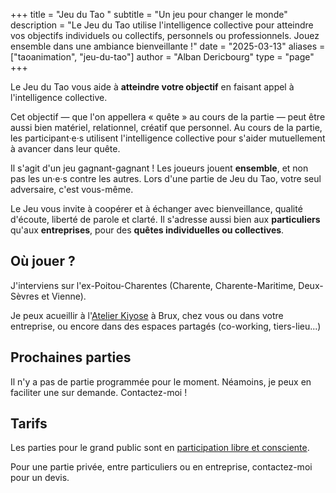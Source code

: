 +++
title = "Jeu du Tao "
subtitle = "Un jeu pour changer le monde"
description = "Le Jeu du Tao utilise l'intelligence collective pour atteindre vos objectifs individuels ou collectifs, personnels ou professionnels. Jouez ensemble dans une ambiance bienveillante !"
date = "2025-03-13"
aliases = ["taoanimation", "jeu-du-tao"]
author = "Alban Dericbourg"
type = "page"
+++

Le Jeu du Tao vous aide à **atteindre votre objectif** en faisant appel à l'intelligence collective.

Cet objectif — que l'on appellera « quête » au cours de la partie — peut être aussi bien matériel, relationnel, créatif que personnel. Au cours de la partie, les participant·e·s utilisent l'intelligence collective pour s'aider mutuellement à avancer dans leur quête.

Il s'agit d'un jeu gagnant-gagnant ! Les joueurs jouent **ensemble**, et non pas les un·e·s contre les autres. Lors d'une partie de Jeu du Tao, votre seul adversaire, c'est vous-même.

Le Jeu vous invite à coopérer et à échanger avec bienveillance, qualité d'écoute, liberté de parole et clarté. Il s'adresse aussi bien aux **particuliers** qu'aux **entreprises**, pour des **quêtes individuelles ou collectives**.

## Où jouer ?

J'interviens sur l'ex-Poitou-Charentes (Charente, Charente-Maritime, Deux-Sèvres et Vienne).

Je peux acueillir à l'[Atelier Kiyose](https://www.latelierkiyose.fr/) à Brux, chez vous ou dans votre entreprise, ou encore dans des espaces partagés (co-working, tiers-lieu...)

## Prochaines parties

Il n'y a pas de partie programmée pour le moment. Néamoins, je peux en faciliter une sur demande. Contactez-moi !

## Tarifs

Les parties pour le grand public sont en [participation libre et consciente](https://www.participation-consciente.info/).

Pour une partie privée, entre particuliers ou en entreprise, contactez-moi pour un devis.
